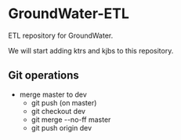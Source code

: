 # GroundWater-ETL

ETL repository for GroundWater.

We will start adding ktrs and kjbs to this repository.

## Git operations

* merge master to dev
  * git push (on master)
  * git checkout dev
  * git merge --no-ff master
  * git push origin dev